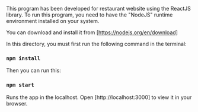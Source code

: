 This program has been developed for restaurant website using the ReactJS library. To run this program, you need to have the "NodeJS" runtime environment installed on your system.

You can download and install it from [https://nodejs.org/en/download]

In this directory, you must first run the following command in the terminal:

### `npm install`

Then you can run this:

### `npm start`

Runs the app in the localhost.
Open [http://localhost:3000] to view it in your browser.
